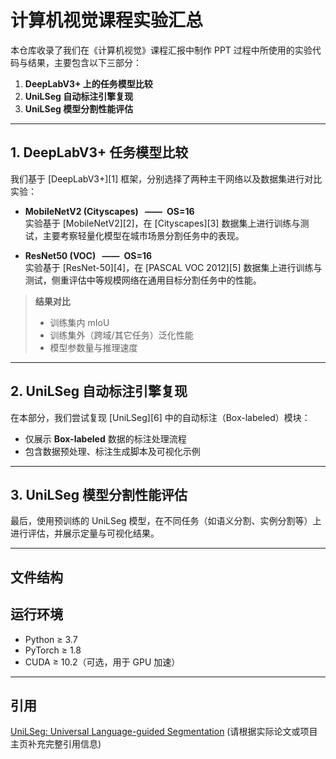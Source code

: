 # 计算机视觉课程实验汇总

本仓库收录了我们在《计算机视觉》课程汇报中制作 PPT 过程中所使用的实验代码与结果，主要包含以下三部分：

1. **DeepLabV3+ 上的任务模型比较**  
2. **UniLSeg 自动标注引擎复现**  
3. **UniLSeg 模型分割性能评估**

---

## 1. DeepLabV3+ 任务模型比较

我们基于 [DeepLabV3+][1] 框架，分别选择了两种主干网络以及数据集进行对比实验：

- **MobileNetV2 (Cityscapes) &ensp;——&ensp;OS=16**  
  实验基于 [MobileNetV2][2]，在 [Cityscapes][3] 数据集上进行训练与测试，主要考察轻量化模型在城市场景分割任务中的表现。

- **ResNet50 (VOC) &ensp;——&ensp;OS=16**  
  实验基于 [ResNet-50][4]，在 [PASCAL VOC 2012][5] 数据集上进行训练与测试，侧重评估中等规模网络在通用目标分割任务中的性能。

> **结果对比**  
> - 训练集内 mIoU  
> - 训练集外（跨域/其它任务）泛化性能  
> - 模型参数量与推理速度  

---

## 2. UniLSeg 自动标注引擎复现

在本部分，我们尝试复现 [UniLSeg][6] 中的自动标注（Box-labeled）模块：

- 仅展示 **Box-labeled** 数据的标注处理流程  
- 包含数据预处理、标注生成脚本及可视化示例  

---

## 3. UniLSeg 模型分割性能评估

最后，使用预训练的 UniLSeg 模型，在不同任务（如语义分割、实例分割等）上进行评估，并展示定量与可视化结果。

---

## 文件结构

## 运行环境

- Python ≥ 3.7  
- PyTorch ≥ 1.8  
- CUDA ≥ 10.2（可选，用于 GPU 加速）  

---

## 引用
  
[UniLSeg: Universal Language-guided Segmentation](https://github.com/xxxxx/UniLSeg) (请根据实际论文或项目主页补充完整引用信息)  
